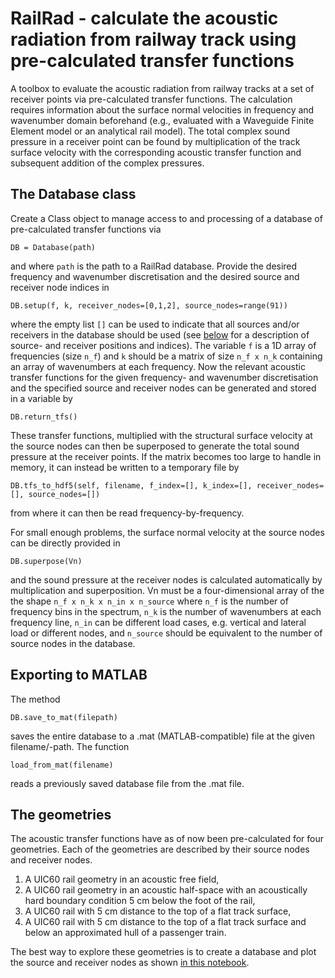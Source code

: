# RailRad - calculate the acoustic radiation from railway track using pre-calculated transfer functions

A toolbox to evaluate the acoustic radiation from railway tracks
at a set of receiver points via pre-calculated transfer functions.
The calculation requires information about the surface normal velocities in 
frequency and wavenumber domain beforehand (e.g., evaluated with a Waveguide Finite Element model or an analytical rail model).
The total complex sound pressure in a receiver point can be found by multiplication of the track surface velocity with the corresponding acoustic transfer function and subsequent addition of the complex pressures.

## The Database class

Create a Class object to manage access to and processing of a database of pre-calculated transfer functions via 
    
    DB = Database(path)

and where `path` is the path to a RailRad database. 
Provide the desired frequency and wavenumber discretisation and the desired source and receiver node
indices in

    DB.setup(f, k, receiver_nodes=[0,1,2], source_nodes=range(91))

where the empty list `[]` can be used to indicate that all sources and/or receivers in the database
should be used (see [below](#the-geometries) for a description of source- and receiver positions and indices).
The variable `f` is a 1D array of frequencies (size `n_f`)  and `k` should be a matrix of size `n_f x n_k` containing an array of wavenumbers at each frequency.
Now the relevant acoustic transfer functions for the given frequency- and wavenumber discretisation
and the specified source and receiver nodes can be generated and stored in a variable by                             

    DB.return_tfs()

These transfer functions, multiplied with the structural surface velocity at the source nodes can 
then be superposed to generate the total sound pressure at the receiver points.
If the matrix becomes too large to handle in memory, it can instead be written to a temporary file by

    DB.tfs_to_hdf5(self, filename, f_index=[], k_index=[], receiver_nodes=[], source_nodes=[])

from where it can then be read frequency-by-frequency.

For small enough problems, the surface normal velocity at the source nodes can be directly provided in 

    DB.superpose(Vn)

and the sound pressure at the receiver nodes is calculated automatically by multiplication and superposition. 
Vn must be a four-dimensional array of the the shape `n_f x n_k x n_in x n_source`
where `n_f` is the number of frequency bins in the spectrum,
      `n_k` is the number of wavenumbers at each frequency line,
      `n_in` can be different load cases, e.g. vertical and lateral load or different nodes, and
      `n_source` should be equivalent to the number of source nodes in the database.

## Exporting to MATLAB

The method

    DB.save_to_mat(filepath)

saves the entire database to a .mat (MATLAB-compatible) file at the given filename/-path.
The function 

    load_from_mat(filename)

reads a previously saved database file from the .mat file.


## The geometries

The acoustic transfer functions have as of now been pre-calculated for four geometries. Each of the geometries are described by their source nodes and receiver nodes.

1. A UIC60 rail geometry in an acoustic free field,
2. A UIC60 rail geometry in an acoustic half-space with an acoustically hard boundary condition 5 cm below the foot of the rail,
3. A UIC60 rail with 5 cm distance to the top of a flat track surface,
4. A UIC60 rail with 5 cm distance to the top of a flat track surface and below an approximated hull of a passenger train.

The best way to explore these geometries is to create a database and plot the source and receiver nodes as shown [in this notebook](doc/figures/Railrad_demonstration.ipynb).